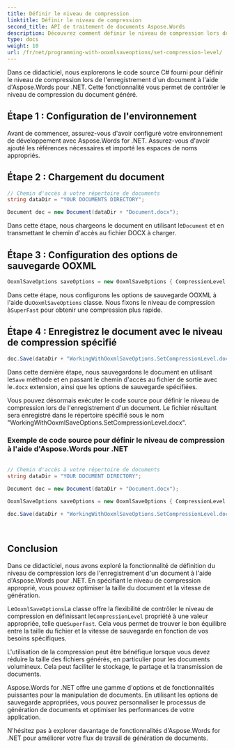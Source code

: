 ```yaml
---
title: Définir le niveau de compression
linktitle: Définir le niveau de compression
second_title: API de traitement de documents Aspose.Words
description: Découvrez comment définir le niveau de compression lors de l'enregistrement d'un document avec Aspose.Words for .NET.
type: docs
weight: 10
url: /fr/net/programming-with-ooxmlsaveoptions/set-compression-level/
---
```

Dans ce didacticiel, nous explorerons le code source C# fourni pour définir le niveau de compression lors de l'enregistrement d'un document à l'aide d'Aspose.Words pour .NET. Cette fonctionnalité vous permet de contrôler le niveau de compression du document généré.

## Étape 1 : Configuration de l'environnement

Avant de commencer, assurez-vous d'avoir configuré votre environnement de développement avec Aspose.Words for .NET. Assurez-vous d'avoir ajouté les références nécessaires et importé les espaces de noms appropriés.

## Étape 2 : Chargement du document

```csharp
// Chemin d'accès à votre répertoire de documents
string dataDir = "YOUR DOCUMENTS DIRECTORY";

Document doc = new Document(dataDir + "Document.docx");
```

 Dans cette étape, nous chargeons le document en utilisant le`Document` et en transmettant le chemin d'accès au fichier DOCX à charger.

## Étape 3 : Configuration des options de sauvegarde OOXML

```csharp
OoxmlSaveOptions saveOptions = new OoxmlSaveOptions { CompressionLevel = CompressionLevel.SuperFast };
```

 Dans cette étape, nous configurons les options de sauvegarde OOXML à l'aide du`OoxmlSaveOptions` classe. Nous fixons le niveau de compression à`SuperFast` pour obtenir une compression plus rapide.

## Étape 4 : Enregistrez le document avec le niveau de compression spécifié

```csharp
doc.Save(dataDir + "WorkingWithOoxmlSaveOptions.SetCompressionLevel.docx", saveOptions);
```

 Dans cette dernière étape, nous sauvegardons le document en utilisant le`Save` méthode et en passant le chemin d'accès au fichier de sortie avec le`.docx` extension, ainsi que les options de sauvegarde spécifiées.

Vous pouvez désormais exécuter le code source pour définir le niveau de compression lors de l'enregistrement d'un document. Le fichier résultant sera enregistré dans le répertoire spécifié sous le nom "WorkingWithOoxmlSaveOptions.SetCompressionLevel.docx".

### Exemple de code source pour définir le niveau de compression à l'aide d'Aspose.Words pour .NET 

```csharp

// Chemin d'accès à votre répertoire de documents
string dataDir = "YOUR DOCUMENT DIRECTORY"; 
 
Document doc = new Document(dataDir + "Document.docx");

OoxmlSaveOptions saveOptions = new OoxmlSaveOptions { CompressionLevel = CompressionLevel.SuperFast };

doc.Save(dataDir + "WorkingWithOoxmlSaveOptions.SetCompressionLevel.docx", saveOptions);
            
        
```

## Conclusion

Dans ce didacticiel, nous avons exploré la fonctionnalité de définition du niveau de compression lors de l'enregistrement d'un document à l'aide d'Aspose.Words pour .NET. En spécifiant le niveau de compression approprié, vous pouvez optimiser la taille du document et la vitesse de génération.

 Le`OoxmlSaveOptions`La classe offre la flexibilité de contrôler le niveau de compression en définissant le`CompressionLevel` propriété à une valeur appropriée, telle que`SuperFast`. Cela vous permet de trouver le bon équilibre entre la taille du fichier et la vitesse de sauvegarde en fonction de vos besoins spécifiques.

L'utilisation de la compression peut être bénéfique lorsque vous devez réduire la taille des fichiers générés, en particulier pour les documents volumineux. Cela peut faciliter le stockage, le partage et la transmission de documents.

Aspose.Words for .NET offre une gamme d'options et de fonctionnalités puissantes pour la manipulation de documents. En utilisant les options de sauvegarde appropriées, vous pouvez personnaliser le processus de génération de documents et optimiser les performances de votre application.

N'hésitez pas à explorer davantage de fonctionnalités d'Aspose.Words for .NET pour améliorer votre flux de travail de génération de documents.
